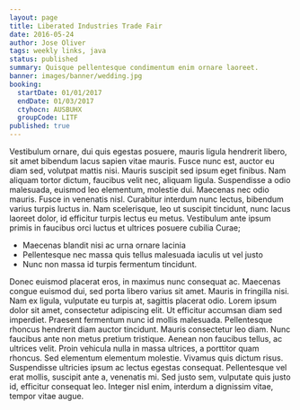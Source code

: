```yaml
---
layout: page
title: Liberated Industries Trade Fair
date: 2016-05-24
author: Jose Oliver
tags: weekly links, java
status: published
summary: Quisque pellentesque condimentum enim ornare laoreet.
banner: images/banner/wedding.jpg
booking:
  startDate: 01/01/2017
  endDate: 01/03/2017
  ctyhocn: AUSBUHX
  groupCode: LITF
published: true
---
```

Vestibulum ornare, dui quis egestas posuere, mauris ligula hendrerit libero, sit amet bibendum lacus sapien vitae mauris. Fusce nunc est, auctor eu diam sed, volutpat mattis nisi. Mauris suscipit sed ipsum eget finibus. Nam aliquam tortor dictum, faucibus velit nec, aliquam ligula. Suspendisse a odio malesuada, euismod leo elementum, molestie dui. Maecenas nec odio mauris. Fusce in venenatis nisl. Curabitur interdum nunc lectus, bibendum varius turpis luctus in. Nam scelerisque, leo ut suscipit tincidunt, nunc lacus laoreet dolor, id efficitur turpis lectus eu metus. Vestibulum ante ipsum primis in faucibus orci luctus et ultrices posuere cubilia Curae;

* Maecenas blandit nisi ac urna ornare lacinia
* Pellentesque nec massa quis tellus malesuada iaculis ut vel justo
* Nunc non massa id turpis fermentum tincidunt.

Donec euismod placerat eros, in maximus nunc consequat ac. Maecenas congue euismod dui, sed porta libero varius sit amet. Mauris in fringilla nisi. Nam ex ligula, vulputate eu turpis at, sagittis placerat odio. Lorem ipsum dolor sit amet, consectetur adipiscing elit. Ut efficitur accumsan diam sed imperdiet. Praesent fermentum nunc id mollis malesuada. Pellentesque rhoncus hendrerit diam auctor tincidunt. Mauris consectetur leo diam. Nunc faucibus ante non metus pretium tristique. Aenean non faucibus tellus, ac ultrices velit.
Proin vehicula nulla in massa ultrices, a porttitor quam rhoncus. Sed elementum elementum molestie. Vivamus quis dictum risus. Suspendisse ultricies ipsum ac lectus egestas consequat. Pellentesque vel erat mollis, suscipit ante a, venenatis mi. Sed justo sem, vulputate quis justo id, efficitur consequat leo. Integer nisl enim, interdum a dignissim vitae, tempor vitae augue.
